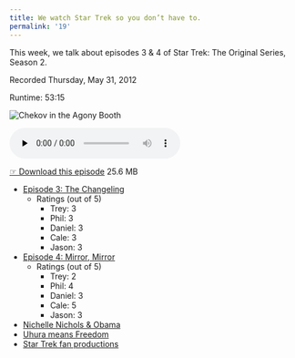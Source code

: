 ```yaml
---
title: We watch Star Trek so you don’t have to.
permalink: '19'
---
```


This week, we talk about episodes 3 & 4 of Star Trek: The Original Series, Season 2.

Recorded Thursday, May 31, 2012

Runtime: 53:15

![Chekov in the Agony Booth](http://jawgrind.s3.amazonaws.com/Jawgrind-Episode-19.jpg)

<audio src="http://jawgrind.s3.amazonaws.com/Jawgrind-Episode-19.mp3" controls preload="none"></audio>

[☞ Download this episode](http://jawgrind.s3.amazonaws.com/Jawgrind-Episode-19.mp3) 25.6 MB

- [Episode 3: The Changeling](http://en.wikipedia.org/wiki/The_Changeling_(Star_Trek:_The_Original_Series))
    - Ratings (out of 5)
        - Trey: 3
        - Phil: 3
        - Daniel: 3
        - Cale: 3
        - Jason: 3
- [Episode 4: Mirror, Mirror](http://en.wikipedia.org/wiki/Mirror,_Mirror_(Star_Trek:_The_Original_Series))
    - Ratings (out of 5)
        - Trey: 2
        - Phil: 4
        - Daniel: 3
        - Cale: 5
        - Jason: 3
- [Nichelle Nichols & Obama](http://mlkshk.com/p/EC1M)
- [Uhura means Freedom](http://deejaybird.tumblr.com/post/13855315621/uhura-comes-from-the-swahili-word-uhuru-meaning)
- [Star Trek fan productions](http://en.wikipedia.org/wiki/Star_Trek_fan_productions)
